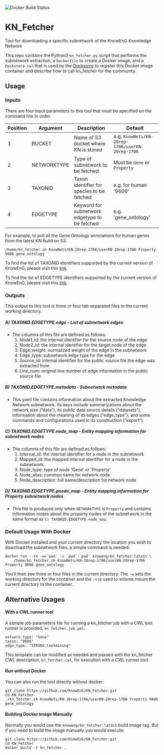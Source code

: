 ![Docker Build Status](https://img.shields.io/docker/build/knoweng/kn_fetcher.svg?style=flat-square)

# KN_Fetcher
Tool for downloading a specific subnetwork of the KnowEnG Knowledge Network

This repo contains the Python3 `kn_fetcher.py` script that performs the subnetwork extraction, a 
`Dockerfile` to create a Docker image, and a `Dockstore.cwl` that is used by the [Dockstore](https://www.dockstore.org) 
to register this Docker image container and describe how to call kn_fetcher for the community.

## Usage

### Inputs
There are four input parameters to this tool that must be specified on the command line in order.

**Position**|**Argument**  |**Description**|**Default**
--------|----------------|-----|-----
1     |BUCKET          |Name of S3 bucket where KN is stored|e.g. `KnowNets/KN-20rep-1706/userKN-20rep-1706`
2     |NETWORKTYPE |Type of subnetwork to be fetched|Must be `Gene` or `Property`
3     |TAXONID |Taxon identifier for species to be fetched|e.g. for human '9606'
4    |EDGETYPE |Keyword for subnetwork edgetype to be fetched|e.g. 'gene_ontology'

For example, to pull all the Gene Ontology annotations for human genes from the latest KN Build on S3:

    /home/kn_fetcher.sh KnowNets/KN-20rep-1706/userKN-20rep-1706 Property 9606 gene_ontology

To find the list of TAXONID identifiers supported by the current version of KnowEnG, please visit this [link](https://knoweng.org/kn-data-references/#kn_contents_by_species).

To find the list of EDGETYPE identifiers supported by the current version of KnowEnG, please visit this [link](https://knoweng.org/kn-data-references/#kn_contents_by_gene-gene_edge_type).

### Outputs
This output to this tool is three or four tab separated files in the current working directory.

##### A) TAXONID.EDGETYPE.edge - List of subnetwork edges 
- The columns of this file are defined as follows:
  1) Node1_id: the internal identifier for the source node of the edge
  2) Node2_id: the internal identifier for the target node of the edge
  3) Edge_weight: normalized weight of the edge in the subnetwork
  4) Edge_type: subnetwork edge type for the edge
  5) Source_id: internal identifier for the public source file the edge was extracted from 
  6) Line_num: original line number of edge information in the public source file

##### B) TAXONID.EDGETYPE.metadata - Subnetwork metadata
- This yaml file contains information about the extracted Knowledge Network subnetwork.  Its keys 
include summarizations about the network size (“data”), its public data source details (“datasets”), 
information about the meaning of its edges (“edge_type”), and some commands and configurations used 
in its construction (“export”).

##### C) TAXONID.EDGETYPE.node_map - Entity mapping information for subnetwork nodes
- The columns of this file are defined as follows:
  1) Internal_id: the internal identifier for a node in the subnetwork
  2) Mapped_id: the mapped internal identifier for a node in the subnetwork
  3) Node_type: type of node 'Gene' or 'Property'
  4) Node_alias: common name for network node
  5) Node_description: full name/description for network node

##### D) TAXONID.EDGETYPE.pnode_map - Entity mapping information for Property subnetwork nodes
- This file is produced only when `NETWORKTYPE` is `Property` and contains information nodes about the 
property nodes of the subnetwork in the same format as `C) TAXONID.EDGETYPE.node_map`.

### Default Usage With Docker
With Docker installed and your current directory the location you wish to download the subnetwork files, a simple command is needed: 

    docker run --rm -w=`pwd` -v `pwd`:`pwd` knoweng/kn_fetcher:latest \
        /home/kn_fetcher.sh KnowNets/KN-20rep-1706/userKN-20rep-1706 Property 9606 gene_ontology

You'll then see three or four files in the current directory. The `-w` sets the working directory for the container and the `-v` is used to volume mount the current directory to the container.

## Alternative Usages
#### With a CWL runner tool

A sample job parameters file for running a kn_fetcher job with a CWL tool runner is provided, `kn_fetcher.job.yml`: 

    network_type: "Gene"
    taxon: "9606"
    edge_type: "STRING_textmining"

This template can be modified as needed and passed with the kn_fetcher CWL description, `kn_fetcher.cwl`, for execution with a CWL runner tool.

#### Run without Docker
You can also run the tool directly without docker:

    git clone https://github.com/KnowEnG/KN_Fetcher.git
    cd KN_Fetcher
    ./kn_fetcher.sh KnowNets/KN-20rep-1706/userKN-20rep-1706 Property 9606 gene_ontology

#### Building Docker Image Manually

Normally you would use the `knoweng/kn_fetcher:latest` build image tag.  But if you need to build the image manually you would execute:

    git clone https://github.com/KnowEnG/KN_Fetcher.git
    cd KN_Fetcher
    docker build -t kn_fetcher .

